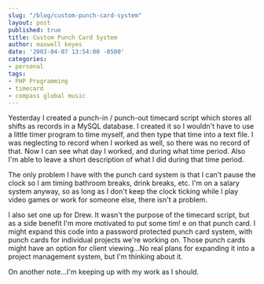```yaml
---
slug: "/blog/custom-punch-card-system"
layout: post
published: true
title: Custom Punch Card System
author: maxwell keyes
date: '2003-04-07 13:54:00 -0500'
categories:
- personal
tags:
- PHP Programming
- timecard
- compass global music
---
```


Yesterday I created a punch-in / punch-out timecard script which stores all shifts as records in a MySQL database. I
created it so I wouldn't have to use a little timer program to time myself, and then type that time into a text file.
I was neglecting to record when I worked as well, so there was no record of that. Now I can see what day I worked, and
during what time period. Also I'm able to leave a short description of what I did during that time period.

The only problem I have with the punch card system is that I can't pause the clock so I am timing bathroom breaks,
drink breaks, etc. I'm on a salary system anyway, so as long as I don't keep the clock ticking while I play video games
or work for someone else, there isn't a problem.

I also set one up for Drew. It wasn't the purpose of the timecard script, but as a side benefit I'm more motivated to
put some tim! e on that punch card. I might expand this code into a password protected punch card system, with punch
cards for individual projects we're working on. Those punch cards might have an option for client viewing...No real
plans for expanding it into a project management system, but I'm thinking about it.

On another note...I'm keeping up with my work as I should.
